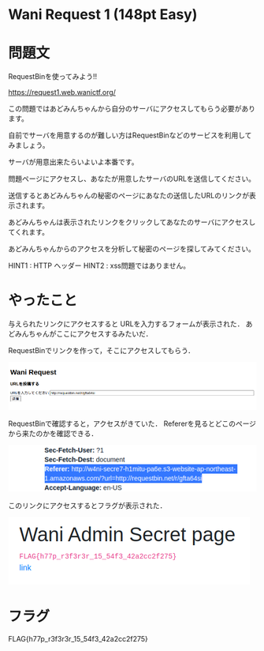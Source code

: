 # Wani Request 1 (148pt Easy)

# 問題文
RequestBinを使ってみよう!!

https://request1.web.wanictf.org/

この問題ではあどみんちゃんから自分のサーバにアクセスしてもらう必要があります。

自前でサーバを用意するのが難しい方はRequestBinなどのサービスを利用してみましょう。

サーバが用意出来たらいよいよ本番です。

問題ページにアクセスし、あなたが用意したサーバのURLを送信してください。

送信するとあどみんちゃんの秘密のページにあなたの送信したURLのリンクが表示されます。

あどみんちゃんは表示されたリンクをクリックしてあなたのサーバにアクセスしてくれます。

あどみんちゃんからのアクセスを分析して秘密のページを探してみてください。

HINT1 : HTTP ヘッダー
HINT2 : xss問題ではありません。

# やったこと

与えられたリンクにアクセスすると
URLを入力するフォームが表示された．
あどみんちゃんがここにアクセスするみたいだ．

RequestBinでリンクを作って，そこにアクセスしてもらう．

![](s1.png)

RequestBinで確認すると，アクセスがきていた．
Refererを見るとどこのページから来たのかを確認できる．

![](s2.png)

このリンクにアクセスするとフラグが表示された．

![](s3.png)

# フラグ
FLAG{h77p_r3f3r3r_15_54f3_42a2cc2f275}
